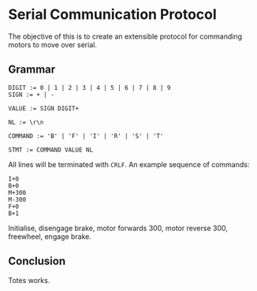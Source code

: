 # Serial Communication Protocol

The objective of this is to create an extensible protocol for
commanding motors to move over serial.

## Grammar

```
DIGIT := 0 | 1 | 2 | 3 | 4 | 5 | 6 | 7 | 8 | 9
SIGN := + | -

VALUE := SIGN DIGIT+

NL := \r\n

COMMAND := 'B' | 'F' | 'I' | 'R' | 'S' | 'T'

STMT := COMMAND VALUE NL
```

All lines will be terminated with `CRLF`. An example sequence of commands:


```
I+0
B+0
M+300
M-300
F+0
B+1
```

Initialise, disengage brake, motor forwards 300, motor reverse 300,
freewheel, engage brake.

## Conclusion
Totes works.
